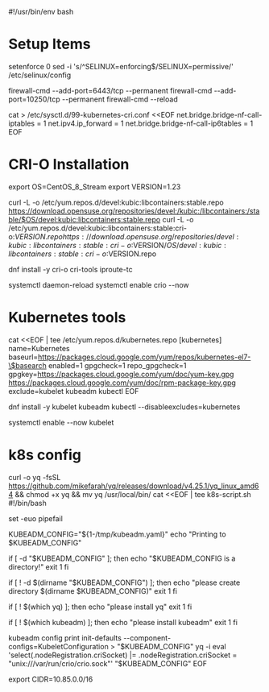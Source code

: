 #!/usr/bin/env bash

# Setup Items
setenforce 0
sed -i 's/^SELINUX=enforcing$/SELINUX=permissive/' /etc/selinux/config

firewall-cmd --add-port=6443/tcp --permanent
firewall-cmd --add-port=10250/tcp --permanent
firewall-cmd --reload

cat > /etc/sysctl.d/99-kubernetes-cri.conf <<EOF
net.bridge.bridge-nf-call-iptables  = 1
net.ipv4.ip_forward                 = 1
net.bridge.bridge-nf-call-ip6tables = 1
EOF

# CRI-O Installation
export OS=CentOS_8_Stream
export VERSION=1.23

curl -L -o /etc/yum.repos.d/devel:kubic:libcontainers:stable.repo https://download.opensuse.org/repositories/devel:/kubic:/libcontainers:/stable/$OS/devel:kubic:libcontainers:stable.repo
curl -L -o /etc/yum.repos.d/devel:kubic:libcontainers:stable:cri-o:$VERSION.repo https://download.opensuse.org/repositories/devel:kubic:libcontainers:stable:cri-o:$VERSION/$OS/devel:kubic:libcontainers:stable:cri-o:$VERSION.repo

dnf install -y cri-o cri-tools iproute-tc

systemctl daemon-reload
systemctl enable crio --now

# Kubernetes tools
cat <<EOF | tee /etc/yum.repos.d/kubernetes.repo
[kubernetes]
name=Kubernetes
baseurl=https://packages.cloud.google.com/yum/repos/kubernetes-el7-\$basearch
enabled=1
gpgcheck=1
repo_gpgcheck=1
gpgkey=https://packages.cloud.google.com/yum/doc/yum-key.gpg https://packages.cloud.google.com/yum/doc/rpm-package-key.gpg
exclude=kubelet kubeadm kubectl
EOF

dnf install -y kubelet kubeadm kubectl --disableexcludes=kubernetes

systemctl enable --now kubelet

# k8s config
curl -o yq -fsSL https://github.com/mikefarah/yq/releases/download/v4.25.1/yq_linux_amd64 && chmod +x yq && mv yq /usr/local/bin/
cat <<EOF | tee k8s-script.sh
#!/bin/bash

set -euo pipefail

KUBEADM_CONFIG="${1-/tmp/kubeadm.yaml}"
echo "Printing to $KUBEADM_CONFIG"

if [ -d "$KUBEADM_CONFIG" ]; then
    echo "$KUBEADM_CONFIG is a directory!"
    exit 1
fi

if [ ! -d $(dirname "$KUBEADM_CONFIG") ]; then
    echo "please create directory $(dirname $KUBEADM_CONFIG)"
    exit 1
fi

if [ ! $(which yq) ]; then
    echo "please install yq"
    exit 1
fi

if [ ! $(which kubeadm) ]; then
    echo "please install kubeadm"
    exit 1
fi

kubeadm config print init-defaults --component-configs=KubeletConfiguration > "$KUBEADM_CONFIG"
yq -i eval 'select(.nodeRegistration.criSocket) |= .nodeRegistration.criSocket = "unix:///var/run/crio/crio.sock"' "$KUBEADM_CONFIG"
EOF

export CIDR=10.85.0.0/16
